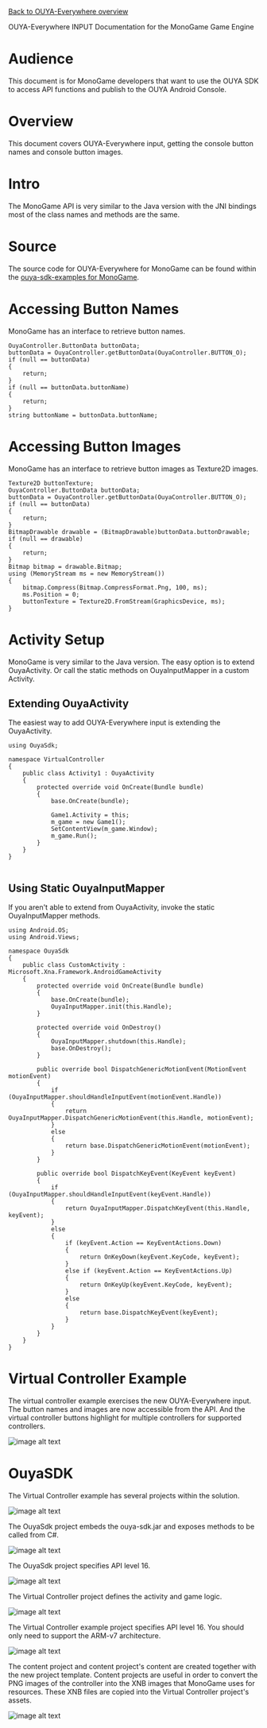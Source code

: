 [Back to OUYA-Everywhere overview](../ouya-everywhere.md)


OUYA-Everywhere INPUT Documentation for the MonoGame Game Engine

# Audience #

This document is for MonoGame developers that want to use the OUYA SDK to access API functions and publish to the OUYA Android Console.

# Overview #

This document covers OUYA-Everywhere input, getting the console button names and console button images.

# Intro #

The MonoGame API is very similar to the Java version with the JNI bindings most of the class names and methods are the same.

# Source #

The source code for OUYA-Everywhere for MonoGame can be found within the [ouya-sdk-examples for MonoGame](https://github.com/ouya/ouya-sdk-examples/tree/master/MonoGame/VirtualController).

# Accessing Button Names #

MonoGame has an interface to retrieve button names.

```
OuyaController.ButtonData buttonData;
buttonData = OuyaController.getButtonData(OuyaController.BUTTON_O);
if (null == buttonData)
{
	return;
}
if (null == buttonData.buttonName)
{
	return;
}
string buttonName = buttonData.buttonName;
```

# Accessing Button Images #

MonoGame has an interface to retrieve button images as Texture2D images.

```
Texture2D buttonTexture;
OuyaController.ButtonData buttonData;
buttonData = OuyaController.getButtonData(OuyaController.BUTTON_O);
if (null == buttonData)
{
	return;
}
BitmapDrawable drawable = (BitmapDrawable)buttonData.buttonDrawable;
if (null == drawable)
{
	return;
}
Bitmap bitmap = drawable.Bitmap;
using (MemoryStream ms = new MemoryStream())
{
	bitmap.Compress(Bitmap.CompressFormat.Png, 100, ms);
	ms.Position = 0;
	buttonTexture = Texture2D.FromStream(GraphicsDevice, ms);
}
```

# Activity Setup #

MonoGame is very similar to the Java version. The easy option is to extend OuyaActivity. Or call the static methods on OuyaInputMapper in a custom Activity.

## Extending OuyaActivity ##

The easiest way to add OUYA-Everywhere input is extending the OuyaActivity.

```
using OuyaSdk;

namespace VirtualController
{
    public class Activity1 : OuyaActivity
    {
        protected override void OnCreate(Bundle bundle)
        {
            base.OnCreate(bundle);

            Game1.Activity = this;
            m_game = new Game1();
            SetContentView(m_game.Window);
            m_game.Run();
        }
    }
}


```

## Using Static OuyaInputMapper ##

If you aren't able to extend from OuyaActivity, invoke the static OuyaInputMapper methods.

```
using Android.OS;
using Android.Views;

namespace OuyaSdk
{
    public class CustomActivity : Microsoft.Xna.Framework.AndroidGameActivity
    {
        protected override void OnCreate(Bundle bundle)
        {
            base.OnCreate(bundle);
            OuyaInputMapper.init(this.Handle);
        }

        protected override void OnDestroy()
        {
            OuyaInputMapper.shutdown(this.Handle);
            base.OnDestroy();
        }

        public override bool DispatchGenericMotionEvent(MotionEvent motionEvent)
        {
            if (OuyaInputMapper.shouldHandleInputEvent(motionEvent.Handle))
            {
                return OuyaInputMapper.DispatchGenericMotionEvent(this.Handle, motionEvent);
            }
            else
            {
                return base.DispatchGenericMotionEvent(motionEvent);
            }
        }

        public override bool DispatchKeyEvent(KeyEvent keyEvent)
        {
            if (OuyaInputMapper.shouldHandleInputEvent(keyEvent.Handle))
            {
                return OuyaInputMapper.DispatchKeyEvent(this.Handle, keyEvent);
            }
            else
            {
                if (keyEvent.Action == KeyEventActions.Down)
                {
                    return OnKeyDown(keyEvent.KeyCode, keyEvent);
                }
                else if (keyEvent.Action == KeyEventActions.Up)
                {
                    return OnKeyUp(keyEvent.KeyCode, keyEvent);
                }
                else
                {
                    return base.DispatchKeyEvent(keyEvent);
                }
            }
        }
    }
}
```

# Virtual Controller Example #

The virtual controller example exercises the new OUYA-Everywhere input. The button names and images are now accessible from the API. And the virtual controller buttons highlight for multiple controllers for supported controllers.

![image alt text](image_6.png)

# OuyaSDK #

The Virtual Controller example has several projects within the solution.

![image alt text](image_2.png)

The OuyaSdk project embeds the ouya-sdk.jar and exposes methods to be called from C#.

![image alt text](image_3.png)

The OuyaSdk project specifies API level 16.

![image alt text](image_1.png)

The Virtual Controller project defines the activity and game logic.

![image alt text](image_4.png)

The Virtual Controller example project specifies API level 16. You should only need to support the ARM-v7 architecture.

![image alt text](image_0.png)

The content project and content project's content are created together with the new project template. Content projects are useful in order to convert the PNG images of the controller into the XNB images that MonoGame uses for resources. These XNB files are copied into the Virtual Controller project's assets.

![image alt text](image_5.png)